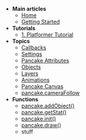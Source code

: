 * **Main articles**
  - [Home](http://mightypancake.games)
  - [Getting Started](http://mightypancake.games/#/tutorials/Getting_Started)
* **Tutorials**
  - [1. Platformer Tutorial](http://mightypancake.games/#/tutorials/platformer)
* **Topics**
  - [Callbacks](http://mightypancake.games/#/documentation/topics/callbacks)
  - [Settings](http://mightypancake.games/#/documentation/topics/settings)
  - [Pancake Attributes](http://mightypancake.games/#/documentation/topics/pancake_attributes)
  - [Objects](http://mightypancake.games/#/documentation/topics/objects)
  - [Layers](http://mightypancake.games/#/documentation/topics/layers)
  - [Animations](http://mightypancake.games/#/documentation/topics/animations)
  - [Pancake Canvas](http://mightypancake.games/#/documentation/topics/pancake_canvas)
  - [pancake.cameraFollow](http://mightypancake.games/#/documentation/topics/pancake.cameraFollow)
* **Functions**
  - [pancake.addObject()](http://mightypancake.games/#/documentation/functions/pancake.addObject())
  - [pancake.getStat()](http://mightypancake.games/#/documentation/functions/pancake.getStat())
  - [pancake.init()](http://mightypancake.games/#/documentation/functions/pancake.init())
  - [pancake.draw()](http://mightypancake.games/#/documentation/functions/pancake.draw())
  - stuff
